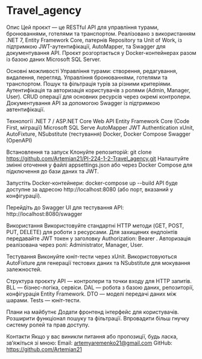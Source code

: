 # Travel_agency

  Опис
Цей проєкт — це RESTful API для управління турами, бронюваннями, готелями та транспортом. Реалізовано з використанням .NET 7, Entity Framework Core, патернів Repository та Unit of Work, із підтримкою JWT-аутентифікації, AutoMapper, та Swagger для документування API. Проєкт розгортається у Docker-контейнерах разом із базою даних Microsoft SQL Server.

  Основні можливості
Управління турами: створення, редагування, видалення, перегляд.
Управління бронюваннями, готелями та транспортом.
Пошук та фільтрація турів за різними критеріями.
Аутентифікація та авторизація користувачів з ролями (Admin, Manager, User).
CRUD операції для основних ресурсів через окремі контролери.
Документування API за допомогою Swagger із підтримкою автентифікації.

  Технології
.NET 7 / ASP.NET Core Web API
Entity Framework Core (Code First, міграції)
Microsoft SQL Serve
AutoMapper
JWT Authentication
xUnit, AutoFixture, NSubstitute (тестування)
Docker, Docker Compose
Swagger (OpenAPI)

  Встановлення та запуск
Клонуйте репозиторій: git clone https://github.com/Artemian21/PI-224-1-2-Travel_agency.git
Налаштуйте змінні оточення у файлі appsettings.json або через Docker Compose для підключення до бази даних та JWT.

  Запустіть Docker-контейнери:
docker-compose up --build
API буде доступне за адресою http://localhost:8080 (або порт, вказаний у конфігурації).

Перейдіть до Swagger UI для тестування API: http://localhost:8080/swagger

  Використання
Використовуйте стандартні HTTP методи (GET, POST, PUT, DELETE) для роботи з ресурсами.
Для захищених ендпоінтів передавайте JWT токен у заголовку Authorization: Bearer <token>.
Авторизація реалізована через ролі: Administrator, Manager, User.

  Тестування
Виконуйте юніт-тести через xUnit. Використовуються AutoFixture для генерації тестових даних та NSubstitute для мокування залежностей.

  Структура проєкту
API — контролери та точки входу для HTTP запитів.
BLL — бізнес-логіка, сервіси.
DAL — робота з базою даних, репозиторії, конфігурація Entity Framework.
DTO — моделі передачі даних між шарами.
Tests — юніт-тести.

  Плани на майбутнє
Додати фронтенд інтерфейс для користувачів.
Розширити функціонал пошуку та фільтрації.
Впровадити більш гнучку систему ролей та прав доступу.

  Контакти
Якщо у вас виникли питання або пропозиції, будь ласка, зв’яжіться зі мною:
Email: artemyaremenko21@gmail.com
GitHub: https://github.com/Artemian21
